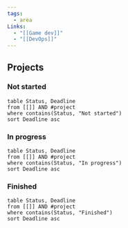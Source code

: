 ```yaml
---
tags:
  - area
Links:
  - "[[Game dev]]"
  - "[[DevOps]]"
---
```

## Projects
### Not started
```dataview
table Status, Deadline
from [[]] AND #project 
where contains(Status, "Not started")
sort Deadline asc
```
### In progress
```dataview
table Status, Deadline
from [[]] AND #project 
where contains(Status, "In progress")
sort Deadline asc
```
### Finished
```dataview
table Status, Deadline
from [[]] AND #project 
where contains(Status, "Finished")
sort Deadline asc
```
